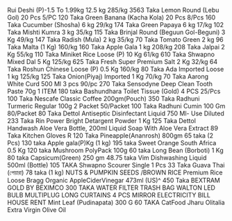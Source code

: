 
Rui Deshi (P)-1.5 To 1.99kg 12.5 kg 285/kg 3563 Taka
Lemon Round (Lebu Gol) 20 Pcs 5/PC 120 Taka
Green Banana (Kacha Kola) 20 Pcs 8/Pcs 160 Taka
Cucumber (Shosha) 6 kg 29/kg 174 Taka
Green Papaya 6 kg 17/kg 102 Taka
Mishti Kumra 3 kg 35/kg 115 Taka
Brinjal Round (Beguun Gol-Beguni) 3 Kg 49/kg 147 Taka
Radish (Mula) 2 kg 35/kg 70 Taka
Tomato Green 2 kg 96 Taka
Malta (1 Kg) 160/kg 160 Taka
Apple Gala 1 kg 208/kg 208 Taka
Jalpai 2 Kg 55/kg 110 Taka
Miniket Rice Loose (P) 10 Kg 61/kg 610 Taka
Shwapno Mixed Dal 5 Kg 125/kg 625 Taka
Fresh Super Premium Salt 2 Kg 32/kg 64 Taka
Roshun Chinese Loose (P) 0.5 Kg 160/kg 80 Taka
Ada Imported Loose 1 kg 125/kg 125 Taka
Onion(Piyaj) Imported 1 Kg 70/kg 70 Taka
Aarong White Curd 500 Ml 3 pcs 90/pc 270 Taka
Sensodyne Deep Clean Tooth Paste 70g 1 ITEM 180 taka
Bashundhara Toilet Tissue (Gold) 4 PCS 25/Pcs 100 Taka
Nescafe Classic Coffee 200gm(Pouch) 350 Taka
Radhuni Turmeric Regular 100g 2 Packet 50/Packet 100 Taka
Radhuni Cumin 100 Gm 80/Packet 80 Taka
Dettol Antiseptic Disinfectant Liquid 750 Ml- Use Diluted 233 Taka
Rin Power Bright Detargent Powder 1 Kg 125 Taka
Dettol Handwash Aloe Vera Bottle, 200ml Liquid Soap With Aloe Vera Extract 89 Taka
Kitchen Gloves R 120 Taka
Pineapple(Ananrosh) 800gm 65 taka (2 Pcs) 130 taka
Apple gala(P)Kg (1 kg) 195 taka
Sweet Orange South Africa 0.5 Kg 120 taka
Mushroom PolyPack 100g 60 taka
Long Bean (Borboti) 1 Kg 80 taka
Capsicum(Green) 250 gm 48.75 taka
Vim Dishwashing Liquid 500ml (Bottle) 105 TAKA
Shwapno Scourer Single 1 Pcs 33 Taka
Guava Thai (পেয়ারা) 78 taka (1 kg)
NUTS & PUMPKIN SEEDS
/BROWN RICE Premium Rice Loose
Bragg Organic AppleCiderVinegar 473ml (US)^ 450 Taka
BEXTRAM GOLD BY BEXIMCO 300 TAKA
WATER FILTER
TRASH BAG
WALTON LED BULB
MULTIPLUG
LONG CURTAINS 4 PCS
MIRROR
ELECTRICITY BILL
HOUSE RENT
Mint Leaf (Pudinapata) 300 G 60 TAKA
CatFood 
Jharu
Olitalia Extra Virgin Olive Oil
